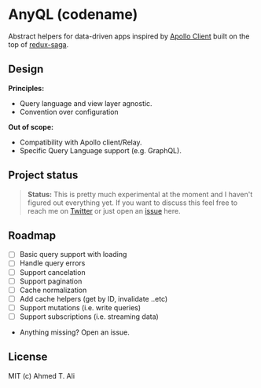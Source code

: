 # AnyQL (codename)

Abstract helpers for data-driven apps inspired by [Apollo Client](apollo) built on the top of [redux-saga](saga).

## Design

**Principles:**

- Query language and view layer agnostic.
- Convention over configuration

**Out of scope:**

- Compatibility with Apollo client/Relay.
- Specific Query Language support (e.g. GraphQL).

## Project status

> **Status:** This is pretty much experimental at the moment and I haven't figured out everything yet. If you want to discuss this feel free to reach me on [Twitter](twitter) or just open an [issue](issue) here.

## Roadmap

- [ ] Basic query support with loading
- [ ] Handle query errors
- [ ] Support cancelation
- [ ] Support pagination
- [ ] Cache normalization
- [ ] Add cache helpers (get by ID, invalidate ..etc)
- [ ] Support mutations (i.e. write queries)
- [ ] Support subscriptions (i.e. streaming data)
- Anything missing? Open an issue.

## License

MIT (c) Ahmed T. Ali

[apollo]: https://www.apollographql.com/docs/react/
[issue]: https://github.com/z0al/anyql/issues
[redux]: https://redux.js.org
[saga]: https://redux-saga.js.org
[twitter]: https://twitter.com/_z0al
